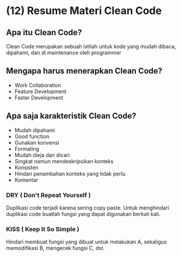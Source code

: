 # (12) Resume Materi Clean Code

## Apa itu Clean Code?

Clean Code merupakan sebuah istilah untuk kode yang mudah dibaca, dipahami, dan di maintenance oleh programmer

## Mengapa harus menerapkan Clean Code?

- Work Collaboration
- Feature Development
- Faster Development

## Apa saja karakteristik Clean Code?

- Mudah dipahami
- Good function
- Gunakan konvensi
- Formating
- Mudah dieja dan dicari
- Singkat namun mendeskripsikan konteks
- Konsisten
- Hindari penambahan konteks yang tidak perlu
- Komentar

### DRY ( Don't Repeat Yourself )

Duplikasi code terjadi karena sering copy paste. Untuk menghindari duplikasi code buatlah fungsi yang dapat digunakan berkali kali.

### KISS ( Keep It So Simple )

Hindari membuat fungsi yang dibuat untuk melakukan A, sekaligus memodifikasi B, mengecek fungsi C, dst.
